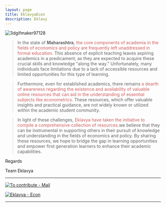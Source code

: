 ```yaml
---
layout: page
title: EklavyaEcon 
description: Eklavy
---
```


<!-- The image  -->


![3dgifmaker97128](https://github.com/user-attachments/assets/14467f75-7956-4ca8-951f-0d20b5344eb1)






> In the state of **Maharashtra**,<font color="indianred"> the core components of academia in the fields of economics and policy are frequently left unaddressed in formal education.</font> This absence of explicit teaching leaves aspiring academics in a predicament, as they are expected to acquire these crucial skills and knowledge "along the way." Unfortunately, many individuals face limitations due to a lack of accessible resources and limited opportunities for this type of learning.

> Furthermore, even for established academics, there remains <font color="indianred"> a dearth of awareness regarding the existence and availability of valuable online resources that can aid in the understanding of essential subjects like econometrics.</font> These resources, which offer valuable insights and practical guidance, are not widely known or utilized within the academic student community.

> In light of these challenges, <font color="indianred"> Eklavya have taken the initiative to compile a comprehensive collection of resources</font>.we believe that they can be instrumental in supporting others in their pursuit of knowledge and understanding in the fields of economics and policy. By sharing these resources, we hope to bridge the gap in learning opportunities and empower first generation learners to enhance their academic capabilities.

Regards


Team Eklavya 



**********

[![To contribute - Mail](https://img.shields.io/static/v1?label=To+contribute&message=Mail&color=2ea44f&style=for-the-badge&logo=%23ECD53F)](mailto:mr.mahesh.econ@gmail.com)




 
 [![Eklavya - Econ](https://img.shields.io/static/v1?label=Eklavya&message=Econ&color=%23cc5500)](https://eklavyaecon.github.io/)

----


